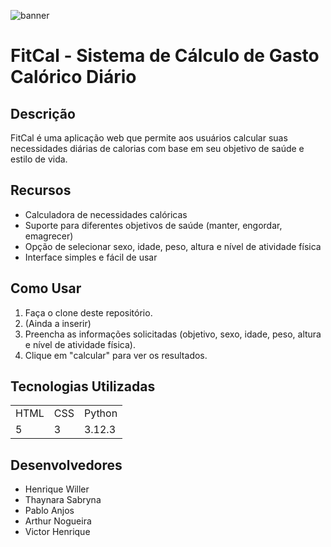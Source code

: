 ![banner](https://github.com/HenryyXD/calculadora-calorias/assets/160256475/9c399d4e-aca8-493f-a1be-91922f346733)

<h1>FitCal - Sistema de Cálculo de Gasto Calórico Diário</h1>

## Descrição
FitCal é uma aplicação web que permite aos usuários calcular suas necessidades diárias de calorias com base em seu objetivo de saúde e estilo de vida.

## Recursos
- Calculadora de necessidades calóricas
- Suporte para diferentes objetivos de saúde (manter, engordar, emagrecer)
- Opção de selecionar sexo, idade, peso, altura e nível de atividade física
- Interface simples e fácil de usar

## Como Usar
1. Faça o clone deste repositório.
2. (Ainda a inserir)
3. Preencha as informações solicitadas (objetivo, sexo, idade, peso, altura e nível de atividade física).
4. Clique em "calcular" para ver os resultados.

## Tecnologias Utilizadas

<table>
  <tr>
    <td>HTML</td>
    <td>CSS</td>
    <td>Python</td>
  </tr>
  <tr>
    <td>5</td>
    <td>3</td>
    <td>3.12.3</td>
  </tr>
</table>

## Desenvolvedores
- Henrique Willer
- Thaynara Sabryna
- Pablo Anjos
- Arthur Nogueira
- Victor Henrique

